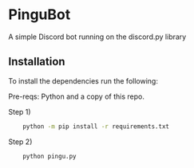 # PinguBot
A simple Discord bot running on the discord.py library

## Installation

To install the dependencies run the following:

Pre-reqs: Python and a copy of this repo.

Step 1)
```bash
    python -m pip install -r requirements.txt
```

Step 2)
```bash
    python pingu.py
```